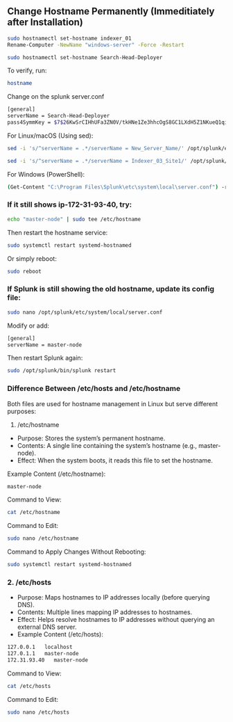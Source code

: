 
## Change Hostname Permanently (Immeditiately after Installation)
```sh
sudo hostnamectl set-hostname indexer_01
Rename-Computer -NewName "windows-server" -Force -Restart

sudo hostnamectl set-hostname Search-Head-Deployer
```
To verify, run:
```sh
hostname
```
Change on the splunk server.conf
```sh
[general]
serverName = Search-Head-Deployer
pass4SymmKey = $7$26KwSrCIHhUFa3ZN0V/tkHNe1Ze3hhcOgS8GC1LXdH5Z1NKueQ1qig==
```

For Linux/macOS (Using sed):
```sh
sed -i 's/^serverName = .*/serverName = New_Server_Name/' /opt/splunk/etc/system/local/server.conf

sed -i 's/^serverName = .*/serverName = Indexer_03_Site1/' /opt/splunk/etc/system/local/server.conf
```

For Windows (PowerShell):
```sh
(Get-Content "C:\Program Files\Splunk\etc\system\local\server.conf") -replace 'serverName = .*', 'serverName = New_Server_Name' | Set-Content "C:\Program Files\Splunk\etc\system\local\server.conf"
```
### If it still shows ip-172-31-93-40, try:
```sh
echo "master-node" | sudo tee /etc/hostname
```
Then restart the hostname service:
```sh
sudo systemctl restart systemd-hostnamed
```
Or simply reboot:
```sh
sudo reboot
```

### If Splunk is still showing the old hostname, update its config file:
```sh
sudo nano /opt/splunk/etc/system/local/server.conf
```
Modify or add:
```sh
[general]
serverName = master-node
```
Then restart Splunk again:
```sh
sudo /opt/splunk/bin/splunk restart
```

### Difference Between /etc/hosts and /etc/hostname

Both files are used for hostname management in Linux but serve different purposes:

1. /etc/hostname
- Purpose: Stores the system’s permanent hostname.
- Contents: A single line containing the system’s hostname (e.g., master-node).
- Effect: When the system boots, it reads this file to set the hostname.

Example Content (/etc/hostname):
```sh
master-node
```
Command to View:
```sh
cat /etc/hostname
```
Command to Edit:
```sh
sudo nano /etc/hostname
```
Command to Apply Changes Without Rebooting:
```sh
sudo systemctl restart systemd-hostnamed
```

### 2. /etc/hosts
- Purpose: Maps hostnames to IP addresses locally (before querying DNS).
- Contents: Multiple lines mapping IP addresses to hostnames.
- Effect: Helps resolve hostnames to IP addresses without querying an external DNS server.
- Example Content (/etc/hosts):
```sh
127.0.0.1   localhost
127.0.1.1   master-node
172.31.93.40   master-node
```
Command to View:
```sh
cat /etc/hosts
```
Command to Edit:
```sh
sudo nano /etc/hosts
```